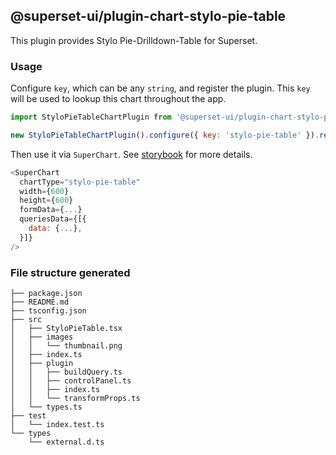 ## @superset-ui/plugin-chart-stylo-pie-table

This plugin provides Stylo Pie-Drilldown-Table for Superset.

### Usage

Configure `key`, which can be any `string`, and register the plugin. This `key` will be used to
lookup this chart throughout the app.

```js
import StyloPieTableChartPlugin from '@superset-ui/plugin-chart-stylo-pie-table';

new StyloPieTableChartPlugin().configure({ key: 'stylo-pie-table' }).register();
```

Then use it via `SuperChart`. See
[storybook](https://apache-superset.github.io/superset-ui/?selectedKind=plugin-chart-stylo-pie-table)
for more details.

```js
<SuperChart
  chartType="stylo-pie-table"
  width={600}
  height={600}
  formData={...}
  queriesData={[{
    data: {...},
  }]}
/>
```

### File structure generated

```
├── package.json
├── README.md
├── tsconfig.json
├── src
│   ├── StyloPieTable.tsx
│   ├── images
│   │   └── thumbnail.png
│   ├── index.ts
│   ├── plugin
│   │   ├── buildQuery.ts
│   │   ├── controlPanel.ts
│   │   ├── index.ts
│   │   └── transformProps.ts
│   └── types.ts
├── test
│   └── index.test.ts
└── types
    └── external.d.ts
```
